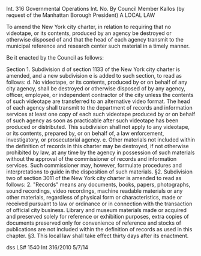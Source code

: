 Int. 316
Governmental Operations
Int. No.
By Council Member Kallos (by request of the Manhattan Borough President)
A LOCAL LAW

To amend the New York city charter, in relation to requiring that no videotape, or its contents, produced by an agency be destroyed or otherwise disposed of and that the head of each agency transmit to the municipal reference and research center such material in a timely manner.

Be it enacted by the Council as follows:

Section 1. Subdivision d of section 1133 of the New York city charter is amended, and a new subdivision e is added to such section, to read as follows:
d. No videotape, or its contents, produced by or on behalf of any city agency, shall be destroyed or otherwise disposed of by any agency, officer, employee, or independent contractor of the city unless the contents of such videotape are transferred to an alternative video format. The head of each agency shall transmit to the department of records and information services at least one copy of each such videotape produced by or on behalf of such agency as soon as practicable after such videotape has been produced or distributed. This subdivision shall not apply to any videotape, or its contents, prepared by, or on behalf of, a law enforcement, investigatory, or prosecutorial agency.
e. Other materials not included within the definition of records in this charter may be destroyed, if not otherwise prohibited by law, at any time by the agency in possession of such materials without the approval of the commissioner of records and information services. Such commissioner may, however, formulate procedures and interpretations to guide in the disposition of such materials.
§2. Subdivision two of section 3011 of the New York city charter is amended to read as follows:
2. "Records" means any documents, books, papers, photographs, sound recordings, video recordings, machine readable materials or any other materials, regardless of physical form or characteristics, made or received pursuant to law or ordinance or in connection with the transaction of official city business. Library and museum materials made or acquired and preserved solely for reference or exhibition purposes, extra copies of documents preserved only for convenience of reference and stocks of publications are not included within the definition of records as used in this chapter.
§3. This local law shall take effect thirty days after its enactment.

dss
LS# 1540
Int 316/2010
5/7/14



